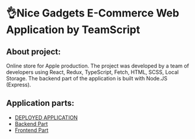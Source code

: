 # 👌Nice Gadgets E-Commerce Web Application by TeamScript

## About project:
Online store for Apple production. The project was
developed by a team of developers using React, Redux,
TypeScript, Fetch, HTML, SCSS, Local Storage. The backend
part of the application is built with Node.JS (Express).

## Application parts:
- [DEPLOYED APPLICATION](https://fe-may23-teamscript.github.io/ecommerce_frontend/)
- [Backend Part](https://github.com/fe-may23-teamscript/ecommerce_server)
- [Frontend Part](https://github.com/fe-may23-teamscript/ecommerce_frontend)

